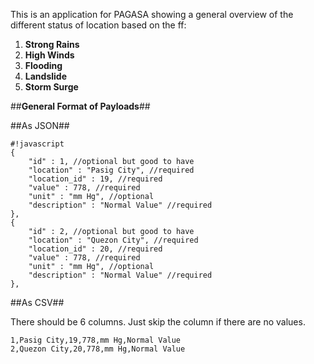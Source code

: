 This is an application for PAGASA showing a general overview of the different status of location based on the ff:

1. **Strong Rains**
2. **High Winds**
3. **Flooding**
4. **Landslide**
5. **Storm Surge**

##**General Format of Payloads**##

##As JSON##
```
#!javascript
{
    "id" : 1, //optional but good to have
    "location" : "Pasig City", //required
    "location_id" : 19, //required
    "value" : 778, //required
    "unit" : "mm Hg", //optional
    "description" : "Normal Value" //required
},
{
    "id" : 2, //optional but good to have
    "location" : "Quezon City", //required
    "location_id" : 20, //required
    "value" : 778, //required
    "unit" : "mm Hg", //optional
    "description" : "Normal Value" //required
},

```

##As CSV##

There should be 6 columns. Just skip the column if there are no values.

```
1,Pasig City,19,778,mm Hg,Normal Value  
2,Quezon City,20,778,mm Hg,Normal Value

```

